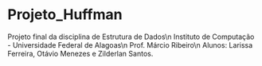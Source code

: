 # Projeto_Huffman

Projeto final da disciplina de Estrutura de Dados\n
Instituto de Computação - Universidade Federal de Alagoas\n
Prof. Márcio Ribeiro\n
Alunos: Larissa Ferreira, Otávio Menezes e Zilderlan Santos.
